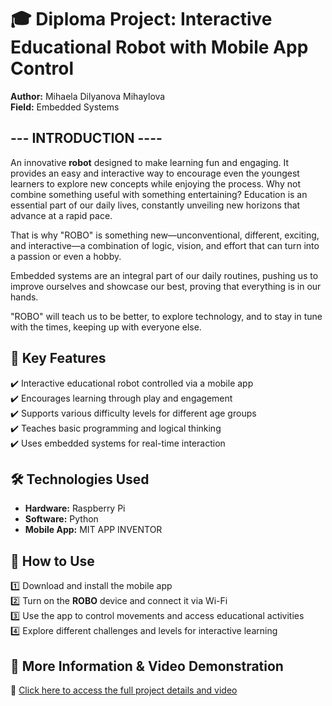  # 🎓 Diploma Project: Interactive Educational Robot with Mobile App Control  
**Author:** Mihaela Dilyanova Mihaylova  
**Field:** Embedded Systems  

--- INTRODUCTION ----
-
An innovative **robot** designed to make learning fun and engaging. It provides an easy and interactive way to encourage even the youngest learners to explore new concepts while enjoying the process. Why not combine something useful with something entertaining? Education is an essential part of our daily lives, constantly unveiling new horizons that advance at a rapid pace.

That is why "ROBO" is something new—unconventional, different, exciting, and interactive—a combination of logic, vision, and effort that can turn into a passion or even a hobby.

Embedded systems are an integral part of our daily routines, pushing us to improve ourselves and showcase our best, proving that everything is in our hands.

"ROBO" will teach us to be better, to explore technology, and to stay in tune with the times, keeping up with everyone else.



## 🔹 Key Features  
✔️ Interactive educational robot controlled via a mobile app  
✔️ Encourages learning through play and engagement  
✔️ Supports various difficulty levels for different age groups  
✔️ Teaches basic programming and logical thinking  
✔️ Uses embedded systems for real-time interaction  




## 🛠️ Technologies Used  
- **Hardware:** Raspberry Pi  
- **Software:** Python 
- **Mobile App:** MIT APP INVENTOR


  
## 📖 How to Use  
1️⃣ Download and install the mobile app  
2️⃣ Turn on the **ROBO** device and connect it via Wi-Fi  
3️⃣ Use the app to control movements and access educational activities  
4️⃣ Explore different challenges and levels for interactive learning  




## 📌 More Information & Video Demonstration  
🔗 [Click here to access the full project details and video](https://drive.google.com/drive/folders/1duf2EE6l6_UVae5DAVYT1l7sxGNdrMRY)

